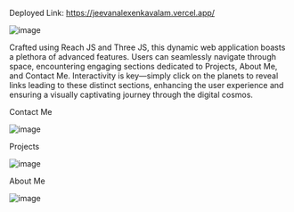 Deployed Link: https://jeevanalexenkavalam.vercel.app/

![image](https://github.com/castlercodes/portfolio-three-js-react-js/assets/86559072/44c097c1-e517-4aac-b9a0-9479184a28e1)

Crafted using Reach JS and Three JS, this dynamic web application boasts a plethora of advanced features. Users can seamlessly navigate through space, encountering engaging sections dedicated to Projects, About Me, and Contact Me. Interactivity is key—simply click on the planets to reveal links leading to these distinct sections, enhancing the user experience and ensuring a visually captivating journey through the digital cosmos.

Contact Me

![image](https://github.com/castlercodes/portfolio-three-js-react-js/assets/86559072/94e4afc2-615c-452b-950f-3907f002c696)

Projects

![image](https://github.com/castlercodes/portfolio-three-js-react-js/assets/86559072/9a99f4ce-dd26-4abe-96cb-170fd063556c)

About Me

![image](https://github.com/castlercodes/portfolio-three-js-react-js/assets/86559072/f002544e-334f-4ff0-bce3-254eae4bde3c)
